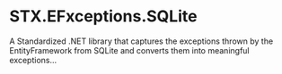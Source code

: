 # STX.EFxceptions.SQLite
A Standardized .NET library that captures the exceptions thrown by the EntityFramework from SQLite and converts them into meaningful exceptions...
